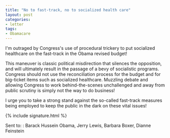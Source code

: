 ```yaml
---
title: "No to fast-track, no to socialized health care"
layout: post
categories:
- letter
tags:
- Obamacare
---
```


I'm outraged by Congress's use of procedural trickery to put socialized healthcare on the fast-track in the Obama revised budget!

This maneuver is classic political misdirection that silences the opposition, and will ultimately result in the passage of a bevy of socialistic programs. Congress should not use the reconciliation process for the budget and for big-ticket items such as socialized healthcare. Muzzling debate and allowing Congress to work behind-the-scenes unchallenged and away from public scrutiny is simply not the way to do business!

I urge you to take a strong stand against the so-called fast-track measures being employed to keep the public in the dark on these vital issues!

{% include signature.html %}

Sent to:
: Barack Hussein Obama, Jerry Lewis, Barbara Boxer, Dianne Feinstein
